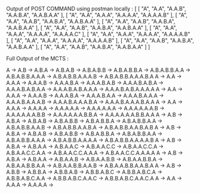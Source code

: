 Output of POST COMMAND using postman locally :
[
    [
        "A",
        "A.A",
        "A.A.B",
        "A.A.B.A",
        "A.A.B.A.A"
    ],
    [
        "A",
        "A.A",
        "A.A.A",
        "A.A.A.A",
        "A.A.A.A.B"
    ],
    [
        "A",
        "A.A",
        "A.A.B",
        "A.A.B.A",
        "A.A.B.A.A"
    ],
    [
        "A",
        "A.A",
        "A.A.B",
        "A.A.B.A",
        "A.A.B.A.A"
    ],
    [
        "A",
        "A.A",
        "A.A.B",
        "A.A.B.A",
        "A.A.B.A.A"
    ],
    [
        "A",
        "A.A",
        "A.A.A",
        "A.A.A.A",
        "A.A.A.A.C"
    ],
    [
        "A",
        "A.A",
        "A.A.A",
        "A.A.A.A",
        "A.A.A.A.B"
    ],
    [
        "A",
        "A.A",
        "A.A.A",
        "A.A.A.A",
        "A.A.A.A.B"
    ],
    [
        "A",
        "A.A",
        "A.A.B",
        "A.A.B.A",
        "A.A.B.A.A"
    ],
    [
        "A",
        "A.A",
        "A.A.B",
        "A.A.B.A",
        "A.A.B.A.A"
    ]
]


Full Output of the MCTS : 

A -> A.B -> A.B.A -> A.B.A.B -> A.B.A.B.B -> A.B.A.B.B.A -> A.B.A.B.B.A.A -> A.B.A.B.B.A.A.A -> A.B.A.B.B.A.A.A.B -> A.B.A.B.B.A.A.A.B.A
A -> A.A -> A.A.A -> A.A.A.B -> A.A.A.B.A -> A.A.A.B.A.B -> A.A.A.B.A.B.A -> A.A.A.B.A.B.A.A -> A.A.A.B.A.B.A.A.A -> A.A.A.B.A.B.A.A.A.A
A -> A.A -> A.A.A -> A.A.A.B -> A.A.A.B.A -> A.A.A.B.A.A -> A.A.A.B.A.A.A -> A.A.A.B.A.A.A.B -> A.A.A.B.A.A.A.B.A -> A.A.A.B.A.A.A.B.A.A
A -> A.A -> A.A.A -> A.A.A.A -> A.A.A.A.A -> A.A.A.A.A.A -> A.A.A.A.A.A.B -> A.A.A.A.A.A.B.B -> A.A.A.A.A.A.B.B.A -> A.A.A.A.A.A.B.B.A.A
A -> A.B -> A.B.A -> A.B.A.B -> A.B.A.B.B -> A.B.A.B.B.A -> A.B.A.B.B.A.A -> A.B.A.B.B.A.A.B -> A.B.A.B.B.A.A.B.A -> A.B.A.B.B.A.A.B.A.B
A -> A.B -> A.B.A -> A.B.A.B -> A.B.A.B.B -> A.B.A.B.B.A -> A.B.A.B.B.A.A -> A.B.A.B.B.A.A.A -> A.B.A.B.B.A.A.A.A -> A.B.A.B.B.A.A.A.A.B
A -> A.B -> A.B.A -> A.B.A.A -> A.B.A.A.C -> A.B.A.A.C.C -> A.B.A.A.C.C.A -> A.B.A.A.C.C.A.A -> A.B.A.A.C.C.A.A.A -> A.B.A.A.C.C.A.A.A.A
A -> A.B -> A.B.A -> A.B.A.A -> A.B.A.A.B -> A.B.A.A.B.B -> A.B.A.A.B.B.A -> A.B.A.A.B.B.A.A -> A.B.A.A.B.B.A.A.B -> A.B.A.A.B.B.A.A.B.A
A -> A.B -> A.B.B -> A.B.B.A -> A.B.B.A.B -> A.B.B.A.B.C -> A.B.B.A.B.C.A -> A.B.B.A.B.C.A.A -> A.B.B.A.B.C.A.A.C -> A.B.B.A.B.C.A.A.C.A
A -> A.A -> A.A.A -> A.A.A.A ->